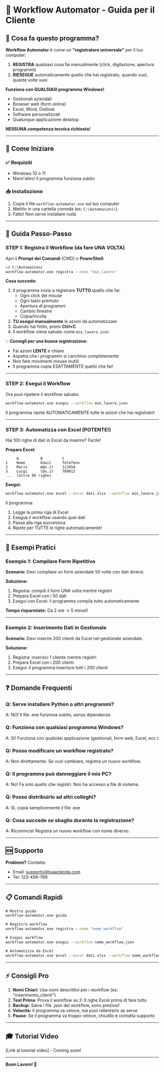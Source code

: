 # 📖 Workflow Automator - Guida per il Cliente

## 🎯 Cosa fa questo programma?

**Workflow Automator** è come un **"registratore universale"** per il tuo computer:

1. **REGISTRA** qualsiasi cosa fai manualmente (click, digitazione, apertura programmi)
2. **RIESEGUE** automaticamente quello che hai registrato, quando vuoi, quante volte vuoi

**Funziona con QUALSIASI programma Windows!**
- Gestionali aziendali
- Browser web (form online)
- Excel, Word, Outlook
- Software personalizzati
- Qualunque applicazione desktop

**NESSUNA competenza tecnica richiesta!**

---

## 🚀 Come Iniziare

### ✅ Requisiti
- Windows 10 o 11
- Nient'altro! Il programma funziona subito

### 📥 Installazione
1. Copia il file `workflow-automator.exe` sul tuo computer
2. Mettilo in una cartella comoda (es: `C:\Automazioni\`)
3. Fatto! Non serve installare nulla

---

## 📝 Guida Passo-Passo

### STEP 1: Registra il Workflow (da fare UNA VOLTA)

Apri il **Prompt dei Comandi** (CMD) o **PowerShell**:

```cmd
cd C:\Automazioni
workflow-automator.exe registra --nome "mio_lavoro"
```

**Cosa succede:**
1. Il programma inizia a registrare **TUTTO** quello che fai:
   - Ogni click del mouse
   - Ogni tasto premuto
   - Apertura di programmi
   - Cambio finestre
   - Copia/Incolla
2. **TU esegui manualmente** le azioni da automatizzare
3. Quando hai finito, premi **Ctrl+C**
4. Il workflow viene salvato come `mio_lavoro.json`

💡 **Consigli per una buona registrazione:**
- Fai azioni **LENTE** e chiare
- Aspetta che i programmi si carichino completamente
- Non fare movimenti mouse inutili
- Il programma copia ESATTAMENTE quello che fai!

---

### STEP 2: Esegui il Workflow

Ora puoi ripetere il workflow salvato:

```cmd
workflow-automator.exe esegui --workflow mio_lavoro.json
```

Il programma ripete AUTOMATICAMENTE tutte le azioni che hai registrato!

---

### STEP 3: Automatizza con Excel (POTENTE!)

Hai 100 righe di dati in Excel da inserire? Facile!

**Prepara Excel:**
```
     A          B         C
1    Nome       Email     Telefono
2    Mario      m@x.it    123456
3    Luigi      l@x.it    789012
...  (altre 98 righe)
```

**Esegui:**
```cmd
workflow-automator.exe excel --excel dati.xlsx --workflow mio_lavoro.json
```

Il programma:
1. Legge la prima riga di Excel
2. Esegue il workflow usando quei dati
3. Passa alla riga successiva
4. Ripete per TUTTE le righe automaticamente!

---

## 💼 Esempi Pratici

### Esempio 1: Compilare Form Ripetitivo

**Scenario:** Devi compilare un form aziendale 50 volte con dati diversi.

**Soluzione:**
1. Registra: compili il form UNA volta mentre registri
2. Prepara Excel con i 50 dati
3. Esegui con Excel: il programma compila tutto automaticamente

**Tempo risparmiato:** Da 2 ore → 5 minuti!

---

### Esempio 2: Inserimento Dati in Gestionale

**Scenario:** Devi inserire 200 clienti da Excel nel gestionale aziendale.

**Soluzione:**
1. Registra: inserisci 1 cliente mentre registri
2. Prepara Excel con i 200 clienti
3. Esegui: il programma inserisce tutti i 200 clienti

---

## ❓ Domande Frequenti

### **Q: Serve installare Python o altri programmi?**
A: NO! Il file .exe funziona subito, senza dipendenze.

### **Q: Funziona con qualsiasi programma Windows?**
A: Sì! Funziona con qualsiasi applicazione (gestionali, form web, Excel, ecc.)

### **Q: Posso modificare un workflow registrato?**
A: Non direttamente. Se vuoi cambiare, registra un nuovo workflow.

### **Q: Il programma può danneggiare il mio PC?**
A: No! Fa solo quello che registri. Non ha accesso a file di sistema.

### **Q: Posso distribuirlo ad altri colleghi?**
A: Sì, copia semplicemente il file .exe

### **Q: Cosa succede se sbaglio durante la registrazione?**
A: Ricomincia! Registra un nuovo workflow con nome diverso.

---

## 🆘 Supporto

**Problemi?** Contatta:
- Email: supporto@tuaazienda.com
- Tel: 123-456-789

---

## 📋 Comandi Rapidi

```cmd
# Mostra guida
workflow-automator.exe guida

# Registra workflow
workflow-automator.exe registra --nome "nome_workflow"

# Esegui workflow
workflow-automator.exe esegui --workflow nome_workflow.json

# Automatizza da Excel
workflow-automator.exe excel --excel dati.xlsx --workflow nome_workflow.json
```

---

## ⚡ Consigli Pro

1. **Nomi Chiari:** Usa nomi descrittivi per i workflow (es: "inserimento_clienti")
2. **Test Prima:** Prova il workflow su 2-3 righe Excel prima di fare tutto
3. **Backup:** Salva i file .json dei workflow, sono preziosi!
4. **Velocità:** Il programma va veloce, ma puoi rallentarlo se serve
5. **Pause:** Se il programma va troppo veloce, chiudilo e contatta supporto

---

## 🎓 Tutorial Video

[Link al tutorial video] - Coming soon!

---

**Buon Lavoro! 🚀**
